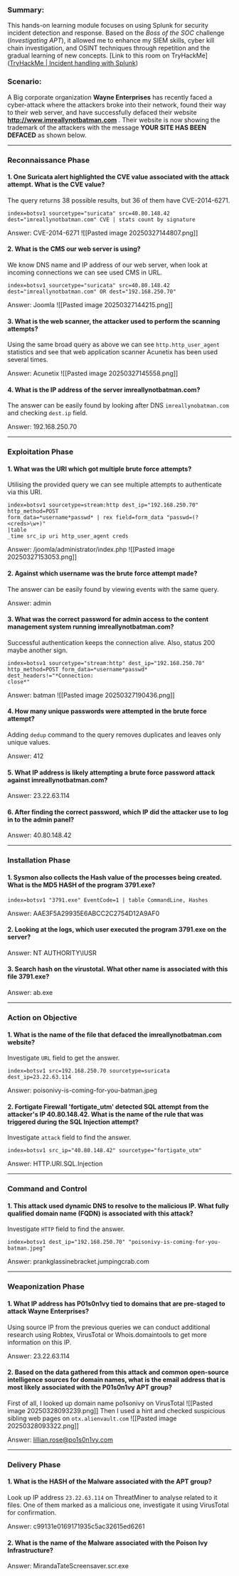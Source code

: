 ### Summary:

This hands-on learning module focuses on using Splunk for security incident detection and response. Based on the _Boss of the SOC_ challenge (_Investigating APT_), it allowed me to enhance my SIEM skills, cyber kill chain investigation, and OSINT techniques through repetition and the gradual learning of new concepts. [Link to this room on TryHackMe]([TryHackMe | Incident handling with Splunk](https://tryhackme.com/room/splunk201))
### Scenario:

A Big corporate organization **Wayne Enterprises** has recently faced a cyber-attack where the attackers broke into their network, found their way to their web server, and have successfully defaced their website **http://www.imreallynotbatman.com** . Their website is now showing the trademark of the attackers with the message **YOUR SITE HAS BEEN DEFACED** as shown below.

---
### Reconnaissance Phase
#### 1. One Suricata alert highlighted the CVE value associated with the attack attempt. What is the CVE value?

The query returns 38 possible results, but 36 of them have CVE-2014-6271. 

	index=botsv1 sourcetype="suricata" src=40.80.148.42 
	dest="imreallynotbatman.com" CVE | stats count by signature

Answer: CVE-2014-6271 ![[Pasted image 20250327144807.png]]

#### 2. What is the CMS our web server is using?

We know DNS name and IP address of our web server, when look at incoming connections we can see used CMS in URL.

	index=botsv1 sourcetype="suricata" src=40.80.148.42   
	dest="imreallynotbatman.com" OR dest="192.168.250.70"

Answer: Joomla ![[Pasted image 20250327144215.png]]

#### 3. What is the web scanner, the attacker used to perform the scanning attempts?

Using the same broad query as above we can see `http.http_user_agent` statistics and see that web application scanner Acunetix has been used several times.

Answer: Acunetix ![[Pasted image 20250327145558.png]]

#### 4. What is the IP address of the server imreallynotbatman.com?

The answer can be easily found by looking after DNS `imreallynobatman.com` and checking `dest.ip` field.

Answer: 192.168.250.70

---
### Exploitation Phase

#### 1. What was the URI which got multiple brute force attempts?

Utilising the provided query we can see multiple attempts to authenticate via this URI.

	index=botsv1 sourcetype=stream:http dest_ip="192.168.250.70" http_method=POST 
	form_data=*username*passwd* | rex field=form_data "passwd=(?<creds>\w+)" 
	|table 
	_time src_ip uri http_user_agent creds

Answer: /joomla/administrator/index.php ![[Pasted image 20250327153053.png]]

#### 2. Against which username was the brute force attempt made?

The answer can be easily found by viewing events with the same query.

Answer: admin
#### 3. What was the correct password for admin access to the content management system running **imreallynotbatman.com**?

Successful authentication keeps the connection alive. Also, status 200 maybe another sign.

	index=botsv1 sourcetype="stream:http" dest_ip="192.168.250.70" 
	http_method=POST form_data=*username*passwd* dest_headers!="*Connection: 
	close*"

Answer: batman ![[Pasted image 20250327190436.png]]

#### 4. How many unique passwords were attempted in the brute force attempt?

Adding `dedup` command to the query removes duplicates and leaves only unique values.

Answer: 412

#### 5. What IP address is likely attempting a brute force password attack against **imreallynotbatman.com**?

Answer: 23.22.63.114

#### 6. After finding the correct password, which IP did the attacker use to log in to the admin panel?

Answer: 40.80.148.42

---
### Installation Phase

#### 1. Sysmon also collects the Hash value of the processes being created. What is the MD5 HASH of the program 3791.exe?

	index=botsv1 "3791.exe" EventCode=1 | table CommandLine, Hashes 

Answer: AAE3F5A29935E6ABCC2C2754D12A9AF0

#### 2. Looking at the logs, which user executed the program 3791.exe on the server?

Answer: NT AUTHORITY\IUSR

#### 3. Search hash on the virustotal. What other name is associated with this file 3791.exe?

Answer: ab.exe

---
### Action on Objective

#### 1. What is the name of the file that defaced the imreallynotbatman.com website?

Investigate `URL` field to get the answer.

	index=botsv1 src=192.168.250.70 sourcetype=suricata dest_ip=23.22.63.114

Answer: poisonivy-is-coming-for-you-batman.jpeg

#### 2. Fortigate Firewall 'fortigate_utm' detected SQL attempt from the attacker's IP 40.80.148.42. What is the name of the rule that was triggered during the SQL Injection attempt?

Investigate `attack` field to find the answer.

	index=botsv1 src_ip="40.80.148.42" sourcetype="fortigate_utm"

Answer: HTTP.URI.SQL.Injection

---
### Command and Control

#### 1. This attack used dynamic DNS to resolve to the malicious IP. What fully qualified domain name (FQDN) is associated with this attack?

Investigate `HTTP` field to find the answer.

	index=botsv1 dest_ip="192.168.250.70" "poisonivy-is-coming-for-you-batman.jpeg"

Answer: prankglassinebracket.jumpingcrab.com

---
### Weaponization Phase

#### 1. What IP address has P01s0n1vy tied to domains that are pre-staged to attack Wayne Enterprises?

Using source IP from the previous queries we can conduct additional research using Robtex, VirusTotal or Whois.domaintools to get more information on this IP.

Answer: 23.22.63.114

#### 2. Based on the data gathered from this attack and common open-source intelligence sources for domain names, what is the email address that is most likely associated with the P01s0n1vy APT group?

First of all, I looked up domain name po1sonivy on VirusTotal ![[Pasted image 20250328093239.png]]
Then I used a hint and checked suspicious sibling web pages on `otx.alienvault.com` 
![[Pasted image 20250328093322.png]]

Answer: lillian.rose@po1s0n1vy.com

---
### Delivery Phase

#### 1. What is the HASH of the Malware associated with the APT group?

Look up IP address `23.22.63.114` on ThreatMiner to analyse related to it files. One of them marked as a malicious one, investigate it using VirusTotal for confirmation.

Answer: c99131e0169171935c5ac32615ed6261

#### 2. What is the name of the Malware associated with the Poison Ivy Infrastructure?

Answer: MirandaTateScreensaver.scr.exe













